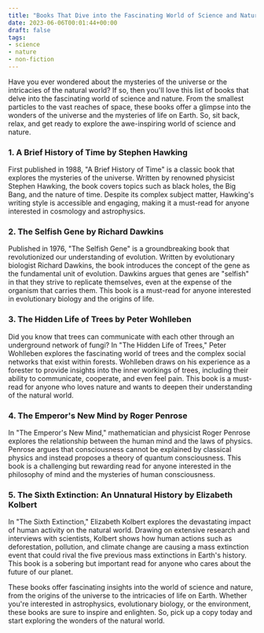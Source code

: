 ```yaml
---
title: "Books That Dive into the Fascinating World of Science and Nature"
date: 2023-06-06T00:01:44+00:00
draft: false
tags:
- science
- nature
- non-fiction
---
```


Have you ever wondered about the mysteries of the universe or the intricacies of the natural world? If so, then you'll love this list of books that delve into the fascinating world of science and nature. From the smallest particles to the vast reaches of space, these books offer a glimpse into the wonders of the universe and the mysteries of life on Earth. So, sit back, relax, and get ready to explore the awe-inspiring world of science and nature.

### 1. A Brief History of Time by Stephen Hawking

First published in 1988, "A Brief History of Time" is a classic book that explores the mysteries of the universe. Written by renowned physicist Stephen Hawking, the book covers topics such as black holes, the Big Bang, and the nature of time. Despite its complex subject matter, Hawking's writing style is accessible and engaging, making it a must-read for anyone interested in cosmology and astrophysics.

### 2. The Selfish Gene by Richard Dawkins

Published in 1976, "The Selfish Gene" is a groundbreaking book that revolutionized our understanding of evolution. Written by evolutionary biologist Richard Dawkins, the book introduces the concept of the gene as the fundamental unit of evolution. Dawkins argues that genes are "selfish" in that they strive to replicate themselves, even at the expense of the organism that carries them. This book is a must-read for anyone interested in evolutionary biology and the origins of life.

### 3. The Hidden Life of Trees by Peter Wohlleben

Did you know that trees can communicate with each other through an underground network of fungi? In "The Hidden Life of Trees," Peter Wohlleben explores the fascinating world of trees and the complex social networks that exist within forests. Wohlleben draws on his experience as a forester to provide insights into the inner workings of trees, including their ability to communicate, cooperate, and even feel pain. This book is a must-read for anyone who loves nature and wants to deepen their understanding of the natural world.

### 4. The Emperor's New Mind by Roger Penrose

In "The Emperor's New Mind," mathematician and physicist Roger Penrose explores the relationship between the human mind and the laws of physics. Penrose argues that consciousness cannot be explained by classical physics and instead proposes a theory of quantum consciousness. This book is a challenging but rewarding read for anyone interested in the philosophy of mind and the mysteries of human consciousness.

### 5. The Sixth Extinction: An Unnatural History by Elizabeth Kolbert

In "The Sixth Extinction," Elizabeth Kolbert explores the devastating impact of human activity on the natural world. Drawing on extensive research and interviews with scientists, Kolbert shows how human actions such as deforestation, pollution, and climate change are causing a mass extinction event that could rival the five previous mass extinctions in Earth's history. This book is a sobering but important read for anyone who cares about the future of our planet.

These books offer fascinating insights into the world of science and nature, from the origins of the universe to the intricacies of life on Earth. Whether you're interested in astrophysics, evolutionary biology, or the environment, these books are sure to inspire and enlighten. So, pick up a copy today and start exploring the wonders of the natural world.